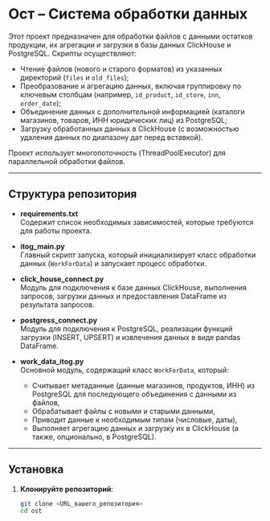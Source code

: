 # Ост – Система обработки данных

Этот проект предназначен для обработки файлов с данными остатков продукции, их агрегации и загрузки в базы данных ClickHouse и PostgreSQL. Скрипты осуществляют:

- Чтение файлов (нового и старого форматов) из указанных директорий (`files` и `old_files`);
- Преобразование и агрегацию данных, включая группировку по ключевым столбцам (например, `id_product`, `id_store`, `inn`, `order_date`);
- Объединение данных с дополнительной информацией (каталоги магазинов, товаров, ИНН юридических лиц) из PostgreSQL;
- Загрузку обработанных данных в ClickHouse (с возможностью удаления данных по диапазону дат перед вставкой).

Проект использует многопоточность (ThreadPoolExecutor) для параллельной обработки файлов.

---

## Структура репозитория

- **requirements.txt**  
  Содержит список необходимых зависимостей, которые требуются для работы проекта.

- **itog_main.py**  
  Главный скрипт запуска, который инициализирует класс обработки данных (`WorkForData`) и запускает процесс обработки.

- **click_house_connect.py**  
  Модуль для подключения к базе данных ClickHouse, выполнения запросов, загрузки данных и предоставления DataFrame из результата запросов.

- **postgress_connect.py**  
  Модуль для подключения к PostgreSQL, реализации функций загрузки (INSERT, UPSERT) и извлечения данных в виде pandas DataFrame.

- **work_data_itog.py**  
  Основной модуль, содержащий класс `WorkForData`, который:
  - Считывает метаданные (данные магазинов, продуктов, ИНН) из PostgreSQL для последующего объединения с данными из файлов,
  - Обрабатывает файлы с новыми и старыми данными,
  - Приводит данные к необходимым типам (числовые, даты),
  - Выполняет агрегацию данных и загрузку их в ClickHouse (а также, опционально, в PostgreSQL).

---

## Установка

1. **Клонируйте репозиторий**:
   ```bash
   git clone <URL_вашего_репозитория>
   cd ost
